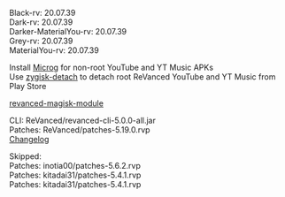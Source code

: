 Black-rv: 20.07.39  
Dark-rv: 20.07.39  
Darker-MaterialYou-rv: 20.07.39  
Grey-rv: 20.07.39  
MaterialYou-rv: 20.07.39  

Install [Microg](https://github.com/ReVanced/GmsCore/releases) for non-root YouTube and YT Music APKs  
Use [zygisk-detach](https://github.com/j-hc/zygisk-detach) to detach root ReVanced YouTube and YT Music from Play Store  

[revanced-magisk-module](https://github.com/j-hc/revanced-magisk-module)
  
CLI: ReVanced/revanced-cli-5.0.0-all.jar  
Patches: ReVanced/patches-5.19.0.rvp  
[Changelog](https://github.com/ReVanced/revanced-patches/releases/tag/v5.19.0)  

Skipped:  
Patches: inotia00/patches-5.6.2.rvp  
Patches: kitadai31/patches-5.4.1.rvp  
Patches: kitadai31/patches-5.4.1.rvp                        
